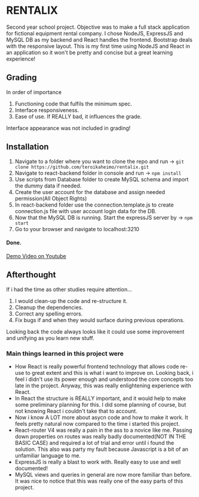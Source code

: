 # RENTALIX
Second year school project. Objective was to make a full stack application for fictional equipment rental company. I chose NodeJS, ExpressJS and MySQL DB as my backend and React handles the frontend. Bootstrap deals with the responsive layout. This is my first time using NodeJS and React in an application so it won't be pretty and concise but a great learning experience!


## Grading
In order of importance
1. Functioning code that fulfils the minimum spec.
2. Interface responsiveness.
3. Ease of use. If REALLY bad, it influences the grade.

Interface appearance was not included in grading!


## Installation
1. Navigate to a folder where you want to clone the repo and run -> ```git clone https://github.com/teroikaheimo/rentalix.git```
2. Navigate to react-backend folder in console and run -> ```npm install```
3. Use scripts from Database folder to create MySQL schema and import the dummy data if needed.
4. Create the user account for the database and assign needed permission(All Object Rights)
5. In react-backend folder use the connection.template.js to create connection.js file with user account login data for the DB.
6. Now that the MySQL DB is running. Start the expressJS server by -> ```npm start```
7. Go to your browser and navigate to localhost:3210
#### Done.

[Demo Video on Youtube](https://youtu.be/dvGa-8Un6Gk)


## Afterthought
If i had the time as other studies require attention... 
1. I would clean-up the code and re-structure it. 
2. Cleanup the dependencies. 
3. Correct any spelling errors.
4. Fix bugs if and when they would surface during previous operations.

Looking back the code always looks like it could use some improvement and unifying as you learn new stuff.

### Main things learned in this project were
- How React is really powerful frontend technology that allows code re-use to great extent and this is what i want to improve on. Looking back, i feel i didn't use its power enough and understood the core concepts too late in the project. Anyway, this was really enlightening experience with React.
- In React the structure is REALLY important, and it would help to make some preliminary planning for this. I did some planning of course, but not knowing React i couldn't take that to account.
- Now i know A LOT more about asycn code and how to make it work. It feels pretty natural now compared to the time i started this project.
- React-router V4 was really a pain in the ass to a novice like me. Passing down properties on routes was really badly documented(NOT IN THE BASIC CASE) and required a lot of trial and error until i found the solution. This also was party my fault because Javascript is a bit of an unfamiliar language to me.
- ExpressJS is really a blast to work with. Really easy to use and well documented!
- MySQL views and queries in general are now more familiar than before. It was nice to notice that this was really one of the easy parts of this project.


